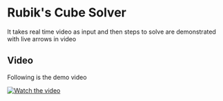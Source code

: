# Rubik's Cube Solver
                                                                                       
It takes real time video as input and then steps to solve are demonstrated with live arrows in video 

##  Video
Following is the demo video

[![Watch the video](https://user-images.githubusercontent.com/77794870/182191378-a54a192c-f302-4a7c-9416-220d8a0a5083.png)](https://youtu.be/0DJw8eCv5qA)



